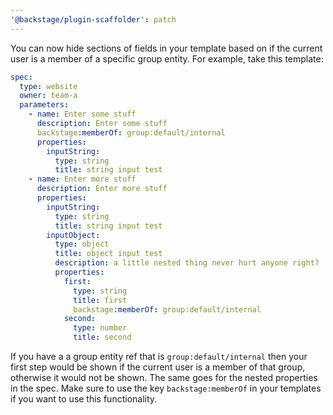 ```yaml
---
'@backstage/plugin-scaffolder': patch
---
```


You can now hide sections of fields in your template based on if the current user is a member of a specific group entity. For example, take this template:

```yaml
spec:
  type: website
  owner: team-a
  parameters:
    - name: Enter some stuff
      description: Enter some stuff
      backstage:memberOf: group:default/internal
      properties:
        inputString:
          type: string
          title: string input test
    - name: Enter more stuff
      description: Enter more stuff
      properties:
        inputString:
          type: string
          title: string input test
        inputObject:
          type: object
          title: object input test
          description: a little nested thing never hurt anyone right?
          properties:
            first:
              type: string
              title: first
              backstage:memberOf: group:default/internal
            second:
              type: number
              title: second
```

If you have a a group entity ref that is `group:default/internal` then your first step would be shown if the current user is a member of that group, otherwise it would not be shown. The same goes for the nested properties in the spec. Make sure to use the key `backstage:memberOf` in your templates if you want to use this functionality.
